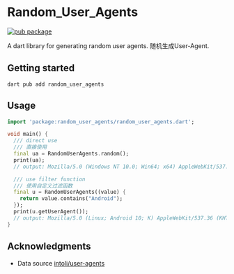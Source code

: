 # Random_User_Agents

[![pub package](https://img.shields.io/pub/v/random_user_agents.svg)](https://pub.dev/packages/random_user_agents)

A dart library for generating random user agents.
随机生成User-Agent.


## Getting started

```shell 
dart pub add random_user_agents
```

## Usage


```dart
import 'package:random_user_agents/random_user_agents.dart';

void main() {
  /// direct use
  /// 直接使用
  final ua = RandomUserAgents.random();
  print(ua);
  // output: Mozilla/5.0 (Windows NT 10.0; Win64; x64) AppleWebKit/537.36 (KHTML, like Gecko) Chrome/126.0.0.0 Safari/537.36

  /// use filter function
  /// 使用自定义过滤函数
  final u = RandomUserAgents((value) {
    return value.contains("Android");
  });
  print(u.getUserAgent());
  // output: Mozilla/5.0 (Linux; Android 10; K) AppleWebKit/537.36 (KHTML, like Gecko) Chrome/126.0.0.0 Mobile Safari/537.36
}
```

## Acknowledgments

- Data source [intoli/user-agents](https://github.com/intoli/user-agents)